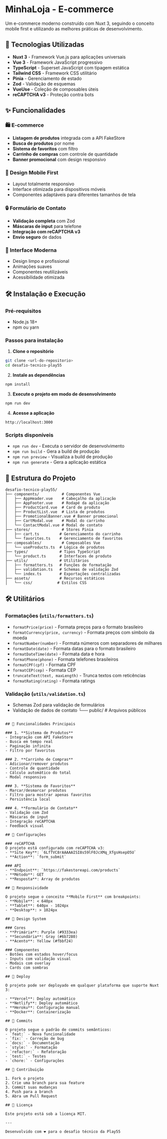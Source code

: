 # MinhaLoja - E-commerce

Um e-commerce moderno construído com Nuxt 3, seguindo o conceito mobile first e utilizando as melhores práticas de desenvolvimento.

## 🚀 Tecnologias Utilizadas

- **Nuxt 3** - Framework Vue.js para aplicações universais
- **Vue 3** - Framework JavaScript progressivo
- **TypeScript** - Superset JavaScript com tipagem estática
- **Tailwind CSS** - Framework CSS utilitário
- **Pinia** - Gerenciamento de estado
- **Zod** - Validação de esquemas
- **VueUse** - Coleção de composables úteis
- **reCAPTCHA v3** - Proteção contra bots

## ✨ Funcionalidades

### 🛍️ E-commerce
- **Listagem de produtos** integrada com a API FakeStore
- **Busca de produtos** por nome
- **Sistema de favoritos** com filtro
- **Carrinho de compras** com controle de quantidade
- **Banner promocional** com design responsivo

### 📱 Design Mobile First
- Layout totalmente responsivo
- Interface otimizada para dispositivos móveis
- Componentes adaptáveis para diferentes tamanhos de tela

### 🔒 Formulário de Contato
- **Validação completa** com Zod
- **Máscaras de input** para telefone
- **Integração com reCAPTCHA v3**
- **Envio seguro** de dados

### 🎨 Interface Moderna
- Design limpo e profissional
- Animações suaves
- Componentes reutilizáveis
- Acessibilidade otimizada

## 🛠️ Instalação e Execução

### Pré-requisitos
- Node.js 18+ 
- npm ou yarn

### Passos para instalação

1. **Clone o repositório**
```bash
git clone <url-do-repositorio>
cd desafio-tecnico-play55
```

2. **Instale as dependências**
```bash
npm install
```

3. **Execute o projeto em modo de desenvolvimento**
```bash
npm run dev
```

4. **Acesse a aplicação**
```
http://localhost:3000
```

### Scripts disponíveis

- `npm run dev` - Executa o servidor de desenvolvimento
- `npm run build` - Gera a build de produção
- `npm run preview` - Visualiza a build de produção
- `npm run generate` - Gera a aplicação estática

## 📁 Estrutura do Projeto

```
desafio-tecnico-play55/
├── components/          # Componentes Vue
│   ├── AppHeader.vue    # Cabeçalho da aplicação
│   ├── AppFooter.vue    # Rodapé da aplicação
│   ├── ProductCard.vue  # Card de produto
│   ├── ProductList.vue  # Lista de produtos
│   ├── PromotionalBanner.vue # Banner promocional
│   ├── CartModal.vue    # Modal do carrinho
│   └── ContactModal.vue # Modal de contato
├── stores/              # Stores Pinia
│   ├── cart.ts         # Gerenciamento do carrinho
│   └── favorites.ts    # Gerenciamento de favoritos
├── composables/         # Composables Vue
│   └── useProducts.ts  # Lógica de produtos
├── types/              # Tipos TypeScript
│   └── product.ts      # Interfaces de produto
├── utils/              # Utilitários
│   ├── formatters.ts   # Funções de formatação
│   ├── validation.ts   # Schemas de validação Zod
│   └── index.ts        # Exportações centralizadas
├── assets/             # Recursos estáticos
│   └── css/           # Estilos CSS
```

## 🛠️ Utilitários

### Formatações (`utils/formatters.ts`)
- `formatPrice(price)` - Formata preços para o formato brasileiro
- `formatCurrency(price, currency)` - Formata preços com símbolo da moeda
- `formatNumber(number)` - Formata números com separadores de milhares
- `formatDate(date)` - Formata datas para o formato brasileiro
- `formatDateTime(date)` - Formata data e hora
- `formatPhone(phone)` - Formata telefones brasileiros
- `formatCPF(cpf)` - Formata CPF
- `formatCEP(cep)` - Formata CEP
- `truncateText(text, maxLength)` - Trunca textos com reticências
- `formatRating(rating)` - Formata ratings

### Validação (`utils/validation.ts`)
- Schemas Zod para validação de formulários
- Validação de dados de contato
└── public/            # Arquivos públicos
```

## 🎯 Funcionalidades Principais

### 1. **Sistema de Produtos**
- Integração com API FakeStore
- Busca em tempo real
- Paginação infinita
- Filtro por favoritos

### 2. **Carrinho de Compras**
- Adicionar/remover produtos
- Controle de quantidade
- Cálculo automático do total
- Modal responsivo

### 3. **Sistema de Favoritos**
- Marcar/desmarcar produtos
- Filtro para mostrar apenas favoritos
- Persistência local

### 4. **Formulário de Contato**
- Validação com Zod
- Máscaras de input
- Integração reCAPTCHA
- Feedback visual

## 🔧 Configurações

### reCAPTCHA
O projeto está configurado com reCAPTCHA v3:
- **Site Key**: `6LfTVC8rAAAAAISI8s59lF0JcXMq_XfgsHsepO5U`
- **Action**: `form_submit`

### API
- **Endpoint**: `https://fakestoreapi.com/products`
- **Método**: GET
- **Resposta**: Array de produtos

## 📱 Responsividade

O projeto segue o conceito **Mobile First** com breakpoints:
- **Mobile**: < 640px
- **Tablet**: 640px - 1024px  
- **Desktop**: > 1024px

## 🎨 Design System

### Cores
- **Primária**: Purple (#9333ea)
- **Secundária**: Gray (#6b7280)
- **Acento**: Yellow (#fbbf24)

### Componentes
- Botões com estados hover/focus
- Inputs com validação visual
- Modais com overlay
- Cards com sombras

## 🚀 Deploy

O projeto pode ser deployado em qualquer plataforma que suporte Nuxt 3:

- **Vercel**: Deploy automático
- **Netlify**: Deploy automático
- **Heroku**: Configuração manual
- **Docker**: Containerização

## 📝 Commits

O projeto segue o padrão de commits semânticos:
- `feat:` - Nova funcionalidade
- `fix:` - Correção de bug
- `docs:` - Documentação
- `style:` - Formatação
- `refactor:` - Refatoração
- `test:` - Testes
- `chore:` - Configurações

## 🤝 Contribuição

1. Fork o projeto
2. Crie uma branch para sua feature
3. Commit suas mudanças
4. Push para a branch
5. Abra um Pull Request

## 📄 Licença

Este projeto está sob a licença MIT.

---

Desenvolvido com ❤️ para o desafio técnico da Play55
